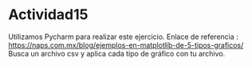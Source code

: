 # Actividad15
Utilizamos Pycharm para realizar este ejercicio.
Enlace de referencia : https://naps.com.mx/blog/ejemplos-en-matplotlib-de-5-tipos-graficos/
Busca un archivo csv y aplica cada tipo de gráfico con tu archivo.
